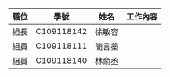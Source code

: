 | 職位 | 學號 | 姓名 | 工作內容 |
| :---:| :---:| :---:| :----: |
| 組長 | C109118142 | 徐敏容 ||
| 組員 | C109118111 | 簡言蓁 ||
| 組員 | C109118140 | 林俞丞 ||
